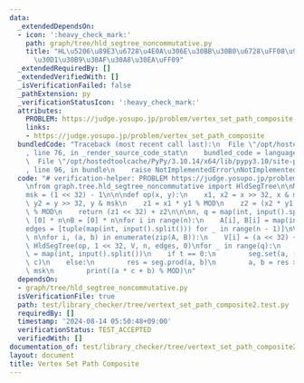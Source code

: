 ```yaml
---
data:
  _extendedDependsOn:
  - icon: ':heavy_check_mark:'
    path: graph/tree/hld_segtree_noncommutative.py
    title: "HL\u5206\u89E3\u6728\u4E0A\u306E\u30BB\u30B0\u6728\uFF08\u975E\u53EF\u63DB\
      \u30D1\u30B9\u30AF\u30A8\u30EA\uFF09"
  _extendedRequiredBy: []
  _extendedVerifiedWith: []
  _isVerificationFailed: false
  _pathExtension: py
  _verificationStatusIcon: ':heavy_check_mark:'
  attributes:
    PROBLEM: https://judge.yosupo.jp/problem/vertex_set_path_composite
    links:
    - https://judge.yosupo.jp/problem/vertex_set_path_composite
  bundledCode: "Traceback (most recent call last):\n  File \"/opt/hostedtoolcache/PyPy/3.10.14/x64/lib/pypy3.10/site-packages/onlinejudge_verify/documentation/build.py\"\
    , line 76, in _render_source_code_stat\n    bundled_code = language.bundle(\n\
    \  File \"/opt/hostedtoolcache/PyPy/3.10.14/x64/lib/pypy3.10/site-packages/onlinejudge_verify/languages/python.py\"\
    , line 96, in bundle\n    raise NotImplementedError\nNotImplementedError\n"
  code: "# verification-helper: PROBLEM https://judge.yosupo.jp/problem/vertex_set_path_composite\n\
    \nfrom graph.tree.hld_segtree_noncommutative import HldSegTree\n\nMOD = 998244353\n\
    msk = (1 << 32) - 1\n\n\ndef op(x, y):\n    x1, x2 = x >> 32, x & msk\n    y1,\
    \ y2 = y >> 32, y & msk\n    z1 = x1 * y1 % MOD\n    z2 = (x2 * y1 % MOD + y2)\
    \ % MOD\n    return (z1 << 32) + z2\n\n\nn, q = map(int, input().split())\nA =\
    \ [0] * n\nB = [0] * n\nfor i in range(n):\n    A[i], B[i] = map(int, input().split())\n\
    edges = [tuple(map(int, input().split())) for _ in range(n - 1)]\nV = [None] *\
    \ n\nfor i, (a, b) in enumerate(zip(A, B)):\n    V[i] = (a << 32) + b\n\nseg =\
    \ HldSegTree(op, 1 << 32, V, n, edges, 0)\nfor _ in range(q):\n    t, a, b, c\
    \ = map(int, input().split())\n    if t == 0:\n        seg.set(a, (b << 32) +\
    \ c)\n    else:\n        res = seg.prod(a, b)\n        a, b = res >> 32, res &\
    \ msk\n        print((a * c + b) % MOD)\n"
  dependsOn:
  - graph/tree/hld_segtree_noncommutative.py
  isVerificationFile: true
  path: test/library_checker/tree/vertext_set_path_composite2.test.py
  requiredBy: []
  timestamp: '2024-08-14 05:50:48+09:00'
  verificationStatus: TEST_ACCEPTED
  verifiedWith: []
documentation_of: test/library_checker/tree/vertext_set_path_composite2.test.py
layout: document
title: Vertex Set Path Composite
---
```


